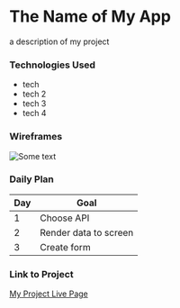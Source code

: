 # The Name of My App

a description of my project

### Technologies Used

- tech
- tech 2
- tech 3
- tech 4


### Wireframes

![Some text](https://images.squarespace-cdn.com/content/v1/53a60116e4b0488fb14d69d8/1597336605370-5BEYBPCYKAZEMWC4J7KQ/image-asset.jpeg?format=1000w)

### Daily Plan

| Day | Goal |
|-----|-----|
| 1 | Choose API |
| 2 | Render data to screen |
| 3 | Create form |

### Link to Project
[My Project Live Page](https://www.google.com)
